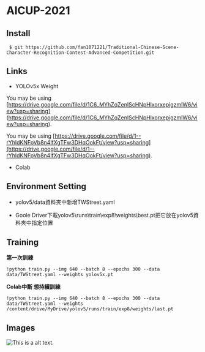 # AICUP-2021
## Install 
<pre><code> $ git https://github.com/fan1071221/Traditional-Chinese-Scene-Character-Recognition-Contest-Advanced-Competition.git</code></pre>
## Links

* YOLOv5x Weight

You may be using 
[https://drive.google.com/file/d/1C6_MYhZqZenIScHNpHlxorxepigzmlW6/view?usp=sharing]
(https://drive.google.com/file/d/1C6_MYhZqZenIScHNpHlxorxepigzmlW6/view?usp=sharing).

You may be using
[https://drive.google.com/file/d/1--rYhldKNFpVb8n4lfXgTFw3DHqOokFt/view?usp=sharing](https://drive.google.com/file/d/1--rYhldKNFpVb8n4lfXgTFw3DHqOokFt/view?usp=sharing).

* Colab
## Environment Setting
* yolov5/data資料夾中新增TWStreet.yaml

* Goole Driver下載yolov5\runs\train\exp8\weights\best.pt把它放在yolov5資料夾中指定位置

## Training

**第一次訓練**  
<pre><code>!python train.py --img 640 --batch 8 --epochs 300 --data data/TWStreet.yaml --weights yolov5x.pt
</code></pre>
**Colab中斷 想持續訓練**
<pre><code>!python train.py --img 640 --batch 8 --epochs 300 --data data/TWStreet.yaml --weights /content/drive/MyDrive/yolov5/runs/train/exp8/weights/last.pt
</code></pre>

## Images

![This is a alt text.](img_3010.jpg "This is a sample image.")
